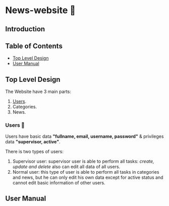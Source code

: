# News-website 📰

## Introduction

## Table of Contents
- [Top Level Design](#Top-Level-Design)
- [User Manual](#User-Manual)



## Top Level Design
The Website have 3 main parts:
1. [Users](#Users).
2. Categories.
3. News.

### Users :ok_person:
Users have basic data **"fullname, email, username, password"** & privileges data  **"supervisor, active"**. 

There is two types of users:
1. Supervisor user: supervisor user is able to perform all tasks: _create, update and delete_ also can edit all data of all users.
2. Normal user: this type of user is able to perform all tasks in categories and news, but he can only edit his own data except for active status and cannot edit basic information of other users.



## User Manual

